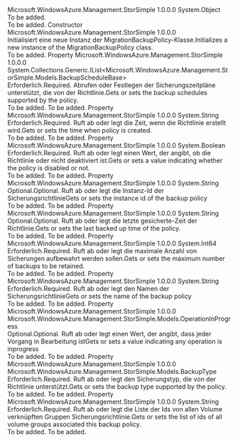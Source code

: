 <Type Name="MigrationBackupPolicy" FullName="Microsoft.WindowsAzure.Management.StorSimple.Models.MigrationBackupPolicy">
  <TypeSignature Language="C#" Value="public class MigrationBackupPolicy" />
  <TypeSignature Language="ILAsm" Value=".class public auto ansi beforefieldinit MigrationBackupPolicy extends System.Object" />
  <TypeSignature Language="DocId" Value="T:Microsoft.WindowsAzure.Management.StorSimple.Models.MigrationBackupPolicy" />
  <TypeSignature Language="VB.NET" Value="Public Class MigrationBackupPolicy" />
  <TypeSignature Language="F#" Value="type MigrationBackupPolicy = class" />
  <AssemblyInfo>
    <AssemblyName>Microsoft.WindowsAzure.Management.StorSimple</AssemblyName>
    <AssemblyVersion>1.0.0.0</AssemblyVersion>
  </AssemblyInfo>
  <Base>
    <BaseTypeName>System.Object</BaseTypeName>
  </Base>
  <Interfaces />
  <Docs>
    <summary>To be added.</summary>
    <remarks>To be added.</remarks>
  </Docs>
  <Members>
    <Member MemberName=".ctor">
      <MemberSignature Language="C#" Value="public MigrationBackupPolicy ();" />
      <MemberSignature Language="ILAsm" Value=".method public hidebysig specialname rtspecialname instance void .ctor() cil managed" />
      <MemberSignature Language="DocId" Value="M:Microsoft.WindowsAzure.Management.StorSimple.Models.MigrationBackupPolicy.#ctor" />
      <MemberSignature Language="VB.NET" Value="Public Sub New ()" />
      <MemberType>Constructor</MemberType>
      <AssemblyInfo>
        <AssemblyName>Microsoft.WindowsAzure.Management.StorSimple</AssemblyName>
        <AssemblyVersion>1.0.0.0</AssemblyVersion>
      </AssemblyInfo>
      <Parameters />
      <Docs>
        <summary>
            <span data-ttu-id="ee8c8-101">Initialisiert eine neue Instanz der MigrationBackupPolicy-Klasse.</span><span class="sxs-lookup"><span data-stu-id="ee8c8-101">Initializes a new instance of the MigrationBackupPolicy class.</span></span>
            </summary>
        <remarks>To be added.</remarks>
      </Docs>
    </Member>
    <Member MemberName="BackupSchedules">
      <MemberSignature Language="C#" Value="public System.Collections.Generic.IList&lt;Microsoft.WindowsAzure.Management.StorSimple.Models.BackupScheduleBase&gt; BackupSchedules { get; set; }" />
      <MemberSignature Language="ILAsm" Value=".property instance class System.Collections.Generic.IList`1&lt;class Microsoft.WindowsAzure.Management.StorSimple.Models.BackupScheduleBase&gt; BackupSchedules" />
      <MemberSignature Language="DocId" Value="P:Microsoft.WindowsAzure.Management.StorSimple.Models.MigrationBackupPolicy.BackupSchedules" />
      <MemberSignature Language="VB.NET" Value="Public Property BackupSchedules As IList(Of BackupScheduleBase)" />
      <MemberSignature Language="F#" Value="member this.BackupSchedules : System.Collections.Generic.IList&lt;Microsoft.WindowsAzure.Management.StorSimple.Models.BackupScheduleBase&gt; with get, set" Usage="Microsoft.WindowsAzure.Management.StorSimple.Models.MigrationBackupPolicy.BackupSchedules" />
      <MemberType>Property</MemberType>
      <AssemblyInfo>
        <AssemblyName>Microsoft.WindowsAzure.Management.StorSimple</AssemblyName>
        <AssemblyVersion>1.0.0.0</AssemblyVersion>
      </AssemblyInfo>
      <ReturnValue>
        <ReturnType>System.Collections.Generic.IList&lt;Microsoft.WindowsAzure.Management.StorSimple.Models.BackupScheduleBase&gt;</ReturnType>
      </ReturnValue>
      <Docs>
        <summary>
            <span data-ttu-id="ee8c8-102">Erforderlich.</span><span class="sxs-lookup"><span data-stu-id="ee8c8-102">Required.</span></span> <span data-ttu-id="ee8c8-103">Abrufen oder Festlegen der Sicherungszeitpläne unterstützt, die von der Richtlinie.</span><span class="sxs-lookup"><span data-stu-id="ee8c8-103">Gets or sets the backup schedules supported by the policy.</span></span>
            </summary>
        <value>To be added.</value>
        <remarks>To be added.</remarks>
      </Docs>
    </Member>
    <Member MemberName="CreatedOn">
      <MemberSignature Language="C#" Value="public string CreatedOn { get; set; }" />
      <MemberSignature Language="ILAsm" Value=".property instance string CreatedOn" />
      <MemberSignature Language="DocId" Value="P:Microsoft.WindowsAzure.Management.StorSimple.Models.MigrationBackupPolicy.CreatedOn" />
      <MemberSignature Language="VB.NET" Value="Public Property CreatedOn As String" />
      <MemberSignature Language="F#" Value="member this.CreatedOn : string with get, set" Usage="Microsoft.WindowsAzure.Management.StorSimple.Models.MigrationBackupPolicy.CreatedOn" />
      <MemberType>Property</MemberType>
      <AssemblyInfo>
        <AssemblyName>Microsoft.WindowsAzure.Management.StorSimple</AssemblyName>
        <AssemblyVersion>1.0.0.0</AssemblyVersion>
      </AssemblyInfo>
      <ReturnValue>
        <ReturnType>System.String</ReturnType>
      </ReturnValue>
      <Docs>
        <summary>
            <span data-ttu-id="ee8c8-104">Erforderlich.</span><span class="sxs-lookup"><span data-stu-id="ee8c8-104">Required.</span></span> <span data-ttu-id="ee8c8-105">Ruft ab oder legt die Zeit, wenn die Richtlinie erstellt wird.</span><span class="sxs-lookup"><span data-stu-id="ee8c8-105">Gets or sets the time when policy is created.</span></span>
            </summary>
        <value>To be added.</value>
        <remarks>To be added.</remarks>
      </Docs>
    </Member>
    <Member MemberName="Disabled">
      <MemberSignature Language="C#" Value="public bool Disabled { get; set; }" />
      <MemberSignature Language="ILAsm" Value=".property instance bool Disabled" />
      <MemberSignature Language="DocId" Value="P:Microsoft.WindowsAzure.Management.StorSimple.Models.MigrationBackupPolicy.Disabled" />
      <MemberSignature Language="VB.NET" Value="Public Property Disabled As Boolean" />
      <MemberSignature Language="F#" Value="member this.Disabled : bool with get, set" Usage="Microsoft.WindowsAzure.Management.StorSimple.Models.MigrationBackupPolicy.Disabled" />
      <MemberType>Property</MemberType>
      <AssemblyInfo>
        <AssemblyName>Microsoft.WindowsAzure.Management.StorSimple</AssemblyName>
        <AssemblyVersion>1.0.0.0</AssemblyVersion>
      </AssemblyInfo>
      <ReturnValue>
        <ReturnType>System.Boolean</ReturnType>
      </ReturnValue>
      <Docs>
        <summary>
            <span data-ttu-id="ee8c8-106">Erforderlich.</span><span class="sxs-lookup"><span data-stu-id="ee8c8-106">Required.</span></span> <span data-ttu-id="ee8c8-107">Ruft ab oder legt einen Wert, der angibt, ob die Richtlinie oder nicht deaktiviert ist.</span><span class="sxs-lookup"><span data-stu-id="ee8c8-107">Gets or sets a value indicating whether the policy is disabled or not.</span></span>
            </summary>
        <value>To be added.</value>
        <remarks>To be added.</remarks>
      </Docs>
    </Member>
    <Member MemberName="InstanceId">
      <MemberSignature Language="C#" Value="public string InstanceId { get; set; }" />
      <MemberSignature Language="ILAsm" Value=".property instance string InstanceId" />
      <MemberSignature Language="DocId" Value="P:Microsoft.WindowsAzure.Management.StorSimple.Models.MigrationBackupPolicy.InstanceId" />
      <MemberSignature Language="VB.NET" Value="Public Property InstanceId As String" />
      <MemberSignature Language="F#" Value="member this.InstanceId : string with get, set" Usage="Microsoft.WindowsAzure.Management.StorSimple.Models.MigrationBackupPolicy.InstanceId" />
      <MemberType>Property</MemberType>
      <AssemblyInfo>
        <AssemblyName>Microsoft.WindowsAzure.Management.StorSimple</AssemblyName>
        <AssemblyVersion>1.0.0.0</AssemblyVersion>
      </AssemblyInfo>
      <ReturnValue>
        <ReturnType>System.String</ReturnType>
      </ReturnValue>
      <Docs>
        <summary>
            <span data-ttu-id="ee8c8-108">Optional.</span><span class="sxs-lookup"><span data-stu-id="ee8c8-108">Optional.</span></span> <span data-ttu-id="ee8c8-109">Ruft ab oder legt die Instanz-Id der Sicherungsrichtlinie</span><span class="sxs-lookup"><span data-stu-id="ee8c8-109">Gets or sets the instance id of the backup policy</span></span>
            </summary>
        <value>To be added.</value>
        <remarks>To be added.</remarks>
      </Docs>
    </Member>
    <Member MemberName="LastRunTime">
      <MemberSignature Language="C#" Value="public string LastRunTime { get; set; }" />
      <MemberSignature Language="ILAsm" Value=".property instance string LastRunTime" />
      <MemberSignature Language="DocId" Value="P:Microsoft.WindowsAzure.Management.StorSimple.Models.MigrationBackupPolicy.LastRunTime" />
      <MemberSignature Language="VB.NET" Value="Public Property LastRunTime As String" />
      <MemberSignature Language="F#" Value="member this.LastRunTime : string with get, set" Usage="Microsoft.WindowsAzure.Management.StorSimple.Models.MigrationBackupPolicy.LastRunTime" />
      <MemberType>Property</MemberType>
      <AssemblyInfo>
        <AssemblyName>Microsoft.WindowsAzure.Management.StorSimple</AssemblyName>
        <AssemblyVersion>1.0.0.0</AssemblyVersion>
      </AssemblyInfo>
      <ReturnValue>
        <ReturnType>System.String</ReturnType>
      </ReturnValue>
      <Docs>
        <summary>
            <span data-ttu-id="ee8c8-110">Optional.</span><span class="sxs-lookup"><span data-stu-id="ee8c8-110">Optional.</span></span> <span data-ttu-id="ee8c8-111">Ruft ab oder legt die letzte gesicherte-Zeit der Richtlinie.</span><span class="sxs-lookup"><span data-stu-id="ee8c8-111">Gets or sets the last backed up time of the policy.</span></span>
            </summary>
        <value>To be added.</value>
        <remarks>To be added.</remarks>
      </Docs>
    </Member>
    <Member MemberName="MaxRetentionCount">
      <MemberSignature Language="C#" Value="public long MaxRetentionCount { get; set; }" />
      <MemberSignature Language="ILAsm" Value=".property instance int64 MaxRetentionCount" />
      <MemberSignature Language="DocId" Value="P:Microsoft.WindowsAzure.Management.StorSimple.Models.MigrationBackupPolicy.MaxRetentionCount" />
      <MemberSignature Language="VB.NET" Value="Public Property MaxRetentionCount As Long" />
      <MemberSignature Language="F#" Value="member this.MaxRetentionCount : int64 with get, set" Usage="Microsoft.WindowsAzure.Management.StorSimple.Models.MigrationBackupPolicy.MaxRetentionCount" />
      <MemberType>Property</MemberType>
      <AssemblyInfo>
        <AssemblyName>Microsoft.WindowsAzure.Management.StorSimple</AssemblyName>
        <AssemblyVersion>1.0.0.0</AssemblyVersion>
      </AssemblyInfo>
      <ReturnValue>
        <ReturnType>System.Int64</ReturnType>
      </ReturnValue>
      <Docs>
        <summary>
            <span data-ttu-id="ee8c8-112">Erforderlich.</span><span class="sxs-lookup"><span data-stu-id="ee8c8-112">Required.</span></span> <span data-ttu-id="ee8c8-113">Ruft ab oder legt die maximale Anzahl von Sicherungen aufbewahrt werden sollen.</span><span class="sxs-lookup"><span data-stu-id="ee8c8-113">Gets or sets the maximum number of backups to be retained.</span></span>
            </summary>
        <value>To be added.</value>
        <remarks>To be added.</remarks>
      </Docs>
    </Member>
    <Member MemberName="Name">
      <MemberSignature Language="C#" Value="public string Name { get; set; }" />
      <MemberSignature Language="ILAsm" Value=".property instance string Name" />
      <MemberSignature Language="DocId" Value="P:Microsoft.WindowsAzure.Management.StorSimple.Models.MigrationBackupPolicy.Name" />
      <MemberSignature Language="VB.NET" Value="Public Property Name As String" />
      <MemberSignature Language="F#" Value="member this.Name : string with get, set" Usage="Microsoft.WindowsAzure.Management.StorSimple.Models.MigrationBackupPolicy.Name" />
      <MemberType>Property</MemberType>
      <AssemblyInfo>
        <AssemblyName>Microsoft.WindowsAzure.Management.StorSimple</AssemblyName>
        <AssemblyVersion>1.0.0.0</AssemblyVersion>
      </AssemblyInfo>
      <ReturnValue>
        <ReturnType>System.String</ReturnType>
      </ReturnValue>
      <Docs>
        <summary>
            <span data-ttu-id="ee8c8-114">Erforderlich.</span><span class="sxs-lookup"><span data-stu-id="ee8c8-114">Required.</span></span> <span data-ttu-id="ee8c8-115">Ruft ab oder legt den Namen der Sicherungsrichtlinie</span><span class="sxs-lookup"><span data-stu-id="ee8c8-115">Gets or sets the name of the backup policy</span></span>
            </summary>
        <value>To be added.</value>
        <remarks>To be added.</remarks>
      </Docs>
    </Member>
    <Member MemberName="OperationInProgress">
      <MemberSignature Language="C#" Value="public Microsoft.WindowsAzure.Management.StorSimple.Models.OperationInProgress OperationInProgress { get; set; }" />
      <MemberSignature Language="ILAsm" Value=".property instance valuetype Microsoft.WindowsAzure.Management.StorSimple.Models.OperationInProgress OperationInProgress" />
      <MemberSignature Language="DocId" Value="P:Microsoft.WindowsAzure.Management.StorSimple.Models.MigrationBackupPolicy.OperationInProgress" />
      <MemberSignature Language="VB.NET" Value="Public Property OperationInProgress As OperationInProgress" />
      <MemberSignature Language="F#" Value="member this.OperationInProgress : Microsoft.WindowsAzure.Management.StorSimple.Models.OperationInProgress with get, set" Usage="Microsoft.WindowsAzure.Management.StorSimple.Models.MigrationBackupPolicy.OperationInProgress" />
      <MemberType>Property</MemberType>
      <AssemblyInfo>
        <AssemblyName>Microsoft.WindowsAzure.Management.StorSimple</AssemblyName>
        <AssemblyVersion>1.0.0.0</AssemblyVersion>
      </AssemblyInfo>
      <ReturnValue>
        <ReturnType>Microsoft.WindowsAzure.Management.StorSimple.Models.OperationInProgress</ReturnType>
      </ReturnValue>
      <Docs>
        <summary>
            <span data-ttu-id="ee8c8-116">Optional.</span><span class="sxs-lookup"><span data-stu-id="ee8c8-116">Optional.</span></span> <span data-ttu-id="ee8c8-117">Ruft ab oder legt einen Wert, der angibt, dass jeder Vorgang in Bearbeitung ist</span><span class="sxs-lookup"><span data-stu-id="ee8c8-117">Gets or sets a value indicating any operation is inprogress</span></span>
            </summary>
        <value>To be added.</value>
        <remarks>To be added.</remarks>
      </Docs>
    </Member>
    <Member MemberName="Type">
      <MemberSignature Language="C#" Value="public Microsoft.WindowsAzure.Management.StorSimple.Models.BackupType Type { get; set; }" />
      <MemberSignature Language="ILAsm" Value=".property instance valuetype Microsoft.WindowsAzure.Management.StorSimple.Models.BackupType Type" />
      <MemberSignature Language="DocId" Value="P:Microsoft.WindowsAzure.Management.StorSimple.Models.MigrationBackupPolicy.Type" />
      <MemberSignature Language="VB.NET" Value="Public Property Type As BackupType" />
      <MemberSignature Language="F#" Value="member this.Type : Microsoft.WindowsAzure.Management.StorSimple.Models.BackupType with get, set" Usage="Microsoft.WindowsAzure.Management.StorSimple.Models.MigrationBackupPolicy.Type" />
      <MemberType>Property</MemberType>
      <AssemblyInfo>
        <AssemblyName>Microsoft.WindowsAzure.Management.StorSimple</AssemblyName>
        <AssemblyVersion>1.0.0.0</AssemblyVersion>
      </AssemblyInfo>
      <ReturnValue>
        <ReturnType>Microsoft.WindowsAzure.Management.StorSimple.Models.BackupType</ReturnType>
      </ReturnValue>
      <Docs>
        <summary>
            <span data-ttu-id="ee8c8-118">Erforderlich.</span><span class="sxs-lookup"><span data-stu-id="ee8c8-118">Required.</span></span> <span data-ttu-id="ee8c8-119">Ruft ab oder legt den Sicherungstyp, die von der Richtlinie unterstützt.</span><span class="sxs-lookup"><span data-stu-id="ee8c8-119">Gets or sets the backup type supported by the policy.</span></span>
            </summary>
        <value>To be added.</value>
        <remarks>To be added.</remarks>
      </Docs>
    </Member>
    <Member MemberName="VirtualDiskGroupId">
      <MemberSignature Language="C#" Value="public string VirtualDiskGroupId { get; set; }" />
      <MemberSignature Language="ILAsm" Value=".property instance string VirtualDiskGroupId" />
      <MemberSignature Language="DocId" Value="P:Microsoft.WindowsAzure.Management.StorSimple.Models.MigrationBackupPolicy.VirtualDiskGroupId" />
      <MemberSignature Language="VB.NET" Value="Public Property VirtualDiskGroupId As String" />
      <MemberSignature Language="F#" Value="member this.VirtualDiskGroupId : string with get, set" Usage="Microsoft.WindowsAzure.Management.StorSimple.Models.MigrationBackupPolicy.VirtualDiskGroupId" />
      <MemberType>Property</MemberType>
      <AssemblyInfo>
        <AssemblyName>Microsoft.WindowsAzure.Management.StorSimple</AssemblyName>
        <AssemblyVersion>1.0.0.0</AssemblyVersion>
      </AssemblyInfo>
      <ReturnValue>
        <ReturnType>System.String</ReturnType>
      </ReturnValue>
      <Docs>
        <summary>
            <span data-ttu-id="ee8c8-120">Erforderlich.</span><span class="sxs-lookup"><span data-stu-id="ee8c8-120">Required.</span></span> <span data-ttu-id="ee8c8-121">Ruft ab oder legt die Liste der Ids von allen Volume verknüpften Gruppen Sicherungsrichtlinie.</span><span class="sxs-lookup"><span data-stu-id="ee8c8-121">Gets or sets the list of ids of all volume groups associated this backup policy.</span></span>
            </summary>
        <value>To be added.</value>
        <remarks>To be added.</remarks>
      </Docs>
    </Member>
  </Members>
</Type>
